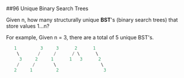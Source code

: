 ##96 Unique Binary Search Trees

Given n, how many structurally unique **BST**'s (binary search trees) that store values 1...n?

For example,
Given n = 3, there are a total of 5 unique BST's.
```java
   1         3     3      2      1
    \       /     /      / \      \
     3     2     1      1   3      2
    /     /       \                 \
   2     1         2                 3
```